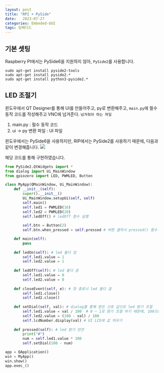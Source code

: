 ```yaml
---
layout: post
title: "RPI + PySide"
date:   2023-07-27
categories: Embeded-GUI
tags: 임베디드
---
```


## 기본 셋팅
Raspberry PI에서는 PySide6을 지원하지 않아, `PySide2`를 사용합니다.
```
sudo apt-get install pyside2-tools
sudo apt-get install pyside2.*
sudo apt-get install python3-pyside2.*
```

## LED 조절기
윈도우에서 QT Designer를 통해 UI를 만들어주고, py로 변환해주고, `main.py`에 필수 동작 코드를 작성해주고 VNC에 넘겨준다.
`넘겨줘야 하는 파일`
1. main.py : 필수 동작 코드
2. ui -> py 변환 파일 : UI 파일

윈도우에서는 PySide6을 사용하지만, RIP에서는 PySide2를 사용하기 때문에, 다음과 같이 변경해줍니다.
![](https://velog.velcdn.com/images/dev-hoon/post/41f99ac3-cb4b-413c-b9be-bc4aed401b33/image.png)

해당 코드를 통해 구현하였습니다.
```py
from PySide2.QtWidgets import *
from dialog import Ui_MainWindow
from gpiozero import LED, PWMLED, Button

class MyApp(QMainWindow, Ui_MainWindow):
    def __init__(self):
        super().__init__()
        Ui_MainWindow.setupUi(self, self)
        self.main()
        self.led1 = PWMLED(16)
        self.led2 = PWMLED(20)
        self.ledOff() # ledOff 함수 실행
        
        self.btn = Button(2)
        self.btn.when_pressed = self.pressed # 버튼 클릭시 pressed() 함수 실행

    def main(self):
        pass
    
    def ledOn(self): # led 둘다 킴
        self.led1.value = 1
        self.led2.value = 1
        
    def ledOff(self): # led 둘다 끔
        self.led1.value = 0
        self.led2.value = 0
    
    def closeEvent(self, e): # 창 종료시 led 둘다 끔
        self.led1.close()
        self.led2.close()
    
    def setDial(self, val): # dialog를 통해 받은 신호 값으로 led 밝기 조절
        self.led1.value = val / 100  # 0 ~ 1로 밝기 조절 하기 때문에, 100으로 나누어줌
        self.led2.value = (100 - val) / 100
        self.lcdNumber.display(val) # UI LCD에 값 띄우기
    
    def pressed(self): # led 밝기 반전
        print("#")
        num = self.led1.value * 100
        self.setDial(100 - num)

app = QApplication()
win = MyApp()
win.show()
app.exec_()

```
